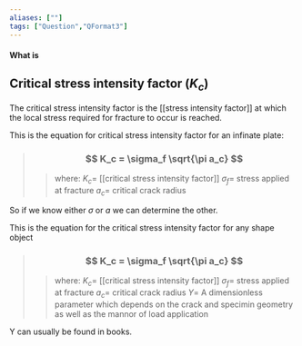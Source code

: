 ```yaml
---
aliases: [""]
tags: ["Question","QFormat3"]
---
```


#### What is
## Critical stress intensity factor ($K_c$)
The critical stress intensity factor is the [[stress intensity factor]] at which the local stress required for fracture to occur is reached.

This is the equation for critical stress intensity factor for an infinate plate:

> ### $$ K_c = \sigma_f \sqrt{\pi a_c} $$ 
>> where:
>> $K_c=$ [[critical stress intensity factor]] 
>> $\sigma_f=$ stress applied at fracture
>> $a_c=$ critical crack radius

So if we know either $\sigma$ or $a$ we can determine the other.

This is the equation for the critical stress intensity factor for any shape object

> ### $$ K_c = \sigma_f \sqrt{\pi a_c} $$ 
>> where:
>> $K_c=$ [[critical stress intensity factor]] 
>> $\sigma_f=$ stress applied at fracture
>> $a_c=$ critical crack radius
>> $Y=$ A dimensionless parameter which depends on the crack and specimin geometry as well as the mannor of load application

Y can usually be found in books.